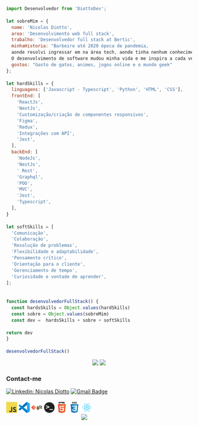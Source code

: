  
  ```js
import Desenvolvedor from 'DiottoDev';

let sobreMim = {
    nome: 'Nicolas Diotto',
    area: 'Desenvolvimento web full stack',
    trabalho: 'Desenvolvedor full stack at Bertic',
    minhaHistoria: "Barbeiro até 2020 época de pandemia, 
    aonde resolvi ingressar em na área tech, aonde tinha nenhum conhecimento, mas era fascinado. 
    O desenvolvimento de software mudou minha vida e me inspira a cada vez mais a novos desafios.",
    gostos: "Gosto de gatos, animes, jogos online e o mundo geek"
  };

let hardSkills = {
    linguagens: ['Javascript - Typescript', 'Python', 'HTML', 'CSS'],
    frontEnd: [
      'ReactJs',
      'NextJs',
      'Customização/criação de componentes responsivos',
      'Figma',
      'Redux',
      'Integrações com API',
      'Jest',
    ],
    backEnd: [
      'NodeJs',
      'NestJs',
      ' Rest',
      'Graphql',
      'POO',
      'MVC',
      'Jest',
      'Typescript',
    ],
  }
  
  let softSkills = [
    'Comunicação',
    'Colaboração',
    'Resolução de problemas',
    'Flexibilidade e adaptabilidade',
    'Pensamento crítico',
    'Orientação para o cliente',
    'Gerenciamento de tempo',
    'Curiosidade e vontade de aprender',
  ];
  
  
  function desenvolvedorFullStack() {
    const hardsSkills = Object.values(hardSkills)
    const sobre = Object.values(sobreMim)
    const dev =  hardsSkills + sobre + softSkills 
  
  return dev
  }
  
  desenvolvedorFullStack()
```
<div align="center">
  <img height="180em" src="https://github-readme-stats.vercel.app/api?username=Diotto6&show_icons=true&theme=tokyonight&include_all_commits=true&count_private=true"/>
  <img height="180em" src="https://github-readme-stats.vercel.app/api/top-langs/?username=Diotto6&layout=compact&langs_count=7&theme=tokyonight"/>
</div>
<h3> Contact-me </h3>

[![Linkedin: Nicolas Diotto](https://img.shields.io/badge/-NicolasDiotto-blue?style=flat-square&logo=Linkedin&logoColor=white&link=https://www.linkedin.com/in/nicolas-diotto-741404218/)](https://www.linkedin.com/in/nicolas-diotto-741404218/)
[![Gmail Badge](https://img.shields.io/badge/-nicolasdiottodev@gmail.com-006bed?style=flat-square&logo=Gmail&logoColor=white&link=mailto:nicolasdiottodev@gmail.com)](mailto:nicolasdiottodev@gmail.com)

<div style="margin-top:20px;">
<code><img height="30" src="https://raw.githubusercontent.com/github/explore/80688e429a7d4ef2fca1e82350fe8e3517d3494d/topics/javascript/javascript.png"></code>
<code><img height="30" src="https://raw.githubusercontent.com/github/explore/80688e429a7d4ef2fca1e82350fe8e3517d3494d/topics/visual-studio-code/visual-studio-code.png"></code>
<code><img height="30" src="https://raw.githubusercontent.com/github/explore/80688e429a7d4ef2fca1e82350fe8e3517d3494d/topics/git/git.png"></code>
<code><img height="30" src="https://raw.githubusercontent.com/github/explore/80688e429a7d4ef2fca1e82350fe8e3517d3494d/topics/terminal/terminal.png"></code>
<code><img height="30" src="https://raw.githubusercontent.com/github/explore/80688e429a7d4ef2fca1e82350fe8e3517d3494d/topics/html/html.png"></code>
<code><img height="30" src="https://raw.githubusercontent.com/github/explore/80688e429a7d4ef2fca1e82350fe8e3517d3494d/topics/css/css.png"></code>
<code><img height="30" src="https://raw.githubusercontent.com/github/explore/80688e429a7d4ef2fca1e82350fe8e3517d3494d/topics/react/react.png"></code>
<img align="right" width="300" src="https://i2.wp.com/allhtaccess.info/wp-content/uploads/2018/03/programming.gif?fit=1281%2C716&ssl=1" />
 </div>
